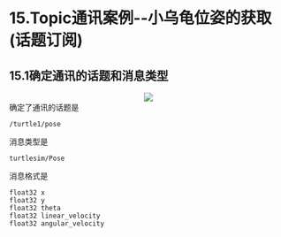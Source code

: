 # 15.Topic通讯案例--小乌龟位姿的获取(话题订阅)
##  15.1确定通讯的话题和消息类型
<div align=center><img src="https://s2.loli.net/2022/02/02/oEzSJLGmVXDipsN.png"></div>
确定了通讯的话题是

    /turtle1/pose
消息类型是

    turtlesim/Pose
消息格式是

    ​float32 x
    float32 y
    float32 theta
    float32 linear_velocity
    float32 angular_velocity
